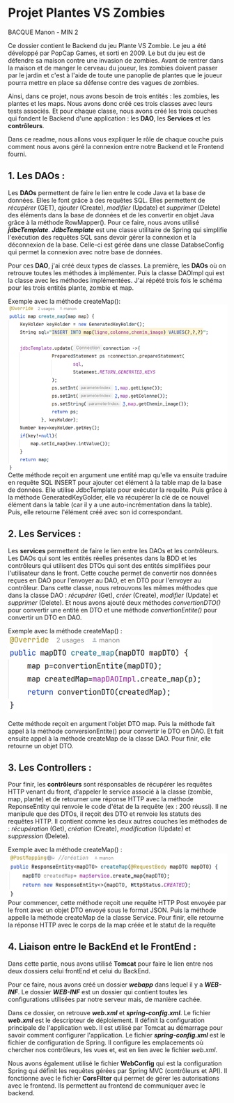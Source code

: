 # Projet Plantes VS Zombies
BACQUE Manon - MIN 2

Ce dossier contient le Backend du jeu Plante VS Zombie. 
Le jeu a été développé par PopCap Games, et sorti en 2009.
Le but du jeu est de défendre sa maison contre une invasion de zombies. Avant de rentrer dans la maison et de manger le cerveau du joueur, les zombies doivent passer par le jardin et c'est à l'aide de toute une panoplie de plantes que le joueur pourra mettre en place sa défense contre des vagues de zombies.

Ainsi, dans ce projet, nous avons besoin de trois entités : les zombies, les plantes et les maps.
Nous avons donc créé ces trois classes avec leurs tests associés. Et pour chaque classe, nous avons créé les trois couches qui fondent le Backend d'une application : les **DAO**, les **Services** et les **contrôleurs**.

Dans ce readme, nous allons vous expliquer le rôle de chaque couche puis comment nous avons géré la connexion entre notre Backend et le Frontend fourni.

## 1. Les DAOs : 
Les **DAOs** permettent de faire le lien entre le code Java et la base de données. Elles le font grâce à des requêtes SQL.
Elles permettent de _récupérer_ (GET), _ajouter_ (Create), _modifier_ (Update) et _supprimer_ (Delete) des éléments dans la base de données et de les convertir en objet Java grâce à la méthode RowMapper().
Pour ce faire, nous avons utilisé **_jdbcTemplate_**. **_JdbcTemplate_** est une classe utilitaire de Spring qui simplifie l'exécution des requêtes SQL sans devoir gérer la connexion et la déconnexion de la base. Celle-ci est gérée dans une classe DatabseConfig qui permet la connexion avec notre base de données. 

Pour ces **DAO**, j'ai créé deux types de classes. La première, les **DAOs** où on retrouve toutes les méthodes à implémenter. Puis la classe DAOImpl qui est la classe avec les méthodes implémentées. J'ai répété trois fois le schéma pour les trois entités plante, zombie et map.

Exemple avec la méthode createMap():
![img_1.png](img_1.png)
Cette méthode reçoit en argument une entité map qu'elle va ensuite traduire en requête SQL INSERT pour ajouter cet élément à la table map de la base de données. Elle utilise JdbcTemplate pour exécuter la requête. Puis grâce à la méthode GeneratedKeyGolder, elle va récupérer la clé de ce nouvel élément dans la table (car il y a une auto-incrémentation dans la table). Puis, elle retourne l'élément créé avec son id correspondant.


## 2. Les Services :
Les **services** permettent de faire le lien entre les DAOs et les contrôleurs. Les DAOs qui sont les entités réelles présentes dans la BDD et les contrôleurs qui utilisent des DTOs qui sont des entités simplifiées pour l'utilisateur dans le front. 
Cette couche permet de convertir nos données reçues en DAO pour l'envoyer au DAO, et en DTO pour l'envoyer au contrôleur.
Dans cette classe, nous retrouvons les mêmes méthodes que dans la classe DAO : _récupérer_ (Get), _créer_ (Create), _modifier_ (Update) et _supprimer_ (Delete). Et nous avons ajouté deux méthodes _convertionDTO()_ pour convertir une entité en DTO et une méthode _convertionEntite()_ pour convertir un DTO en DAO.

Exemple avec la méthode createMap() :
![img_2.png](img_2.png)

Cette méthode reçoit en argument l'objet DTO map. Puis la méthode fait appel à la méthode conversionEntite() pour convertir le DTO en DAO. Et fait ensuite appel à la méthode createMap de la classe DAO. Pour finir, elle retourne un objet DTO.

## 3. Les Controllers :
Pour finir, les **contrôleurs** sont résponsables de récupérer les requêtes HTTP venant du front, d'appeler le service associé à la classe (zombie, map, plante) et de retourner une réponse HTTP avec la méthode ReponseEntity qui renvoie le code d'état de la requête (ex : 200 réussi). Il ne manipule que des DTOs, il reçoit des DTO et renvoie les statuts des requêtes HTTP.
Il contient comme les deux autres couches les méthodes de : _récupération_ (Get), _création_ (Create), _modification_ (Update) et _suppression_ (Delete).

Exemple avec la méthode createMap() :
![img.png](img.png)
Pour commencer, cette méthode reçoit une requête HTTP Post envoyée par le front avec un objet DTO envoyé sous le format JSON. Puis la méthode appelle la méthode createMap de la classe Service. Pour finir, elle retourne la réponse HTTP avec le corps de la map créée et le statut de la requête

## 4. Liaison entre le BackEnd et le FrontEnd :


Dans cette partie, nous avons utilisé **Tomcat** pour faire le lien entre nos deux dossiers celui frontEnd et celui du BackEnd.


Pour ce faire, nous avons créé un dossier **_webapp_** dans lequel il y a **_WEB-INF_**. Le dossier **_WEB-INF_** est un dossier qui contient toutes les configurations utilisées par notre serveur mais, de manière cachée.

Dans ce dossier, on retrouve **_web.xml_** et **_spring-config.xml_**.
Le fichier **_web.xml_** est le descripteur de déploiement. Il définit la configuration principale de l'application web. Il est utilisé par Tomcat au démarrage pour savoir comment configurer l'application.
Le fichier **_spring-config.xml_** est le fichier de configuration de Spring. Il configure les emplacements où chercher nos contrôleurs, les vues et, est en lien avec le fichier _web.xml_.

Nous avons également utilisé le fichier **WebConfig** qui est la configuration Spring qui définit les requêtes gérées par Spring MVC (contrôleurs et API). Il fonctionne avec le fichier **CorsFilter** qui permet de gérer les autorisations avec le frontend. Ils permettent au frontend de communiquer avec le backend.



